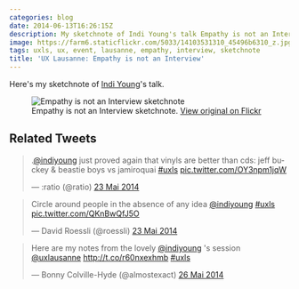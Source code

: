 ```yaml
---
categories: blog
date: 2014-06-13T16:26:15Z
description: My sketchnote of Indi Young's talk Empathy is not an Interview
image: https://farm6.staticflickr.com/5033/14103531310_45496b6310_z.jpg
tags: uxls, ux, event, lausanne, empathy, interview, sketchnote
title: 'UX Lausanne: Empathy is not an Interview'
---
```


Here's my sketchnote of [Indi Young](https://twitter.com/indiyoung)'s talk.

<figure>
  <img src="https://farm3.staticflickr.com/2902/14409269631_b0fd5bb74e_z.jpg" alt="Empathy is not an Interview sketchnote">
  <figcaption>
    Empathy is not an Interview sketchnote. <a href="https://www.flickr.com/photos/alienlebarge/14409269631/">View original on Flickr</a>
  </figcaption>
</figure>

## Related Tweets

<blockquote class="twitter-tweet" lang="fr"><p>.<a href="https://twitter.com/indiyoung">@indiyoung</a> just proved again that vinyls are better than cds: jeff buckey &amp; beastie boys vs jamiroquai <a href="https://twitter.com/hashtag/uxls?src=hash">#uxls</a> <a href="http://t.co/OY3npm1jqW">pic.twitter.com/OY3npm1jqW</a></p>&mdash; :ratio (@ratio) <a href="https://twitter.com/ratio/statuses/469827855543984129">23 Mai 2014</a></blockquote>
<script async src="//platform.twitter.com/widgets.js" charset="utf-8"></script>

<blockquote class="twitter-tweet" lang="fr"><p>Circle around people in the absence of any idea <a href="https://twitter.com/indiyoung">@indiyoung</a> <a href="https://twitter.com/hashtag/uxls?src=hash">#uxls</a> <a href="http://t.co/QKnBwQfJ5O">pic.twitter.com/QKnBwQfJ5O</a></p>&mdash; David Roessli (@roessli) <a href="https://twitter.com/roessli/statuses/469828835639590913">23 Mai 2014</a></blockquote>
<script async src="//platform.twitter.com/widgets.js" charset="utf-8"></script>

<blockquote class="twitter-tweet" lang="fr"><p>Here are my notes from the lovely <a href="https://twitter.com/indiyoung">@indiyoung</a> &#39;s session <a href="https://twitter.com/uxlausanne">@uxlausanne</a> <a href="http://t.co/r60nxexhmb">http://t.co/r60nxexhmb</a> <a href="https://twitter.com/hashtag/uxls?src=hash">#uxls</a></p>&mdash; Bonny Colville-Hyde (@almostexact) <a href="https://twitter.com/almostexact/statuses/470928416376881152">26 Mai 2014</a></blockquote>
<script async src="//platform.twitter.com/widgets.js" charset="utf-8"></script>
